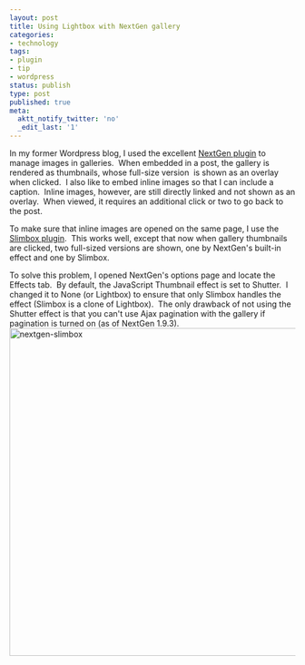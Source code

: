 ```yaml
---
layout: post
title: Using Lightbox with NextGen gallery
categories:
- technology
tags:
- plugin
- tip
- wordpress
status: publish
type: post
published: true
meta:
  aktt_notify_twitter: 'no'
  _edit_last: '1'
---
```

In my former Wordpress blog, I used the excellent <a href="http://wordpress.org/extend/plugins/nextgen-gallery/" target="_blank">NextGen plugin</a> to manage images in galleries.  When embedded in a post, the gallery is rendered as thumbnails, whose full-size version  is shown as an overlay when clicked.  I also like to embed inline images so that I can include a caption.  Inline images, however, are still directly linked and not shown as an overlay.  When viewed, it requires an additional click or two to go back to the post.

To make sure that inline images are opened on the same page, I use the <a href="http://wordpress.org/extend/plugins/slimbox/" target="_blank">Slimbox plugin</a>.  This works well, except that now when gallery thumbnails are clicked, two full-sized versions are shown, one by NextGen's built-in effect and one by Slimbox.

To solve this problem, I opened NextGen's options page and locate the Effects tab.  By default, the JavaScript Thumbnail effect is set to Shutter.  I changed it to None (or Lightbox) to ensure that only Slimbox handles the effect (Slimbox is a clone of Lightbox).  The only drawback of not using the Shutter effect is that you can't use Ajax pagination with the gallery if pagination is turned on (as of NextGen 1.9.3).
<img title="nextgen-slimbox" src="http://www.yentran.org/blog/wp-content/uploads/2012/03/nextgen-slimbox.png" width="800" height="578" />
